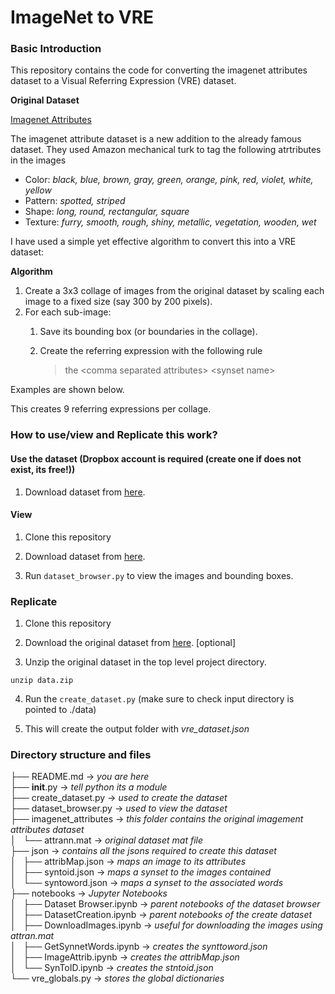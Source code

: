 # ImageNet to VRE

### Basic Introduction

This repository contains the code for converting the imagenet attributes dataset to a Visual Referring Expression (VRE) dataset. 

**Original Dataset**

[Imagenet Attributes](http://image-net.org/download-attributes)

The imagenet attribute dataset is a new addition to the already famous dataset. They used Amazon mechanical turk to tag the following atrtributes in the images

* Color: *black, blue, brown, gray, green, orange, pink, red, violet, white, yellow*
* Pattern: *spotted, striped*
* Shape: *long, round, rectangular, square*
* Texture: *furry, smooth, rough, shiny, metallic, vegetation, wooden, wet*

I have used a simple yet effective algorithm to convert this into a VRE dataset:

**Algorithm**
1. Create a 3x3 collage of images from the original dataset by scaling each image to a fixed size (say 300 by 200 pixels).
2. For each sub-image:
    1. Save its bounding box (or boundaries in the collage).
    2. Create the referring expression with the following rule
    
    
        > the \<comma separated attributes\> \<synset name\>
        
Examples are shown below.

This creates 9 referring expressions per collage. 


### How to use/view and Replicate this work?

#### Use the dataset (Dropbox account is required (create one if does not exist, its free!))

1. Download dataset from [here](https://www.dropbox.com/s/fjwtkxmr7r3457z/dataset_v3.zip?dl=0).

#### View

1. Clone this repository

2.  Download dataset from [here](https://www.dropbox.com/s/fjwtkxmr7r3457z/dataset_v3.zip?dl=0).

3. Run `dataset_browser.py` to view the images and bounding boxes.

### Replicate

1. Clone this repository

2. Download the original dataset from [here](https://www.dropbox.com/s/lie7skiozji619g/data.zip?dl=0). [optional]

3. Unzip the original dataset in the top level project directory.

```
unzip data.zip
```

4. Run the `create_dataset.py` (make sure to check input directory is pointed to ./data)

5. This will create the output folder with *vre_dataset.json*


### Directory structure and files

├── README.md ->   *you are here*<br/>
├── __init__.py ->        *tell python its a module*<br/>
├── create_dataset.py -> *used to create the dataset*<br/>
├── dataset_browser.py -> *used to view the dataset*<br/>
├── imagenet_attributes -> *this folder contains the original imagement attributes dataset*<br/>
│   └── attrann.mat -> *original dataset mat file*<br/>
├── json -> *contains all the jsons required to create this dataset*<br/>
│   ├── attribMap.json -> *maps an image to its attributes*<br/>
│   ├── syntoid.json -> *maps a synset to the images contained*<br/>
│   └── syntoword.json -> *maps a synset to the associated words*<br/>
├── notebooks -> *Jupyter Notebooks*<br/>
│   ├── Dataset Browser.ipynb -> *parent notebooks of the dataset browser <now deprecated>*<br/>
│   ├── DatasetCreation.ipynb -> *parent notebooks of the create dataset <now deprecated>*<br/>
│   ├── DownloadImages.ipynb -> *useful for downloading the images using attran.mat*<br/>
│   ├── GetSynnetWords.ipynb -> *creates the synttoword.json*<br/>
│   ├── ImageAttrib.ipynb -> *creates the attribMap.json*<br/>
│   └── SynToID.ipynb -> *creates the stntoid.json*<br/>
└── vre_globals.py -> *stores the global dictionaries*<br/>
